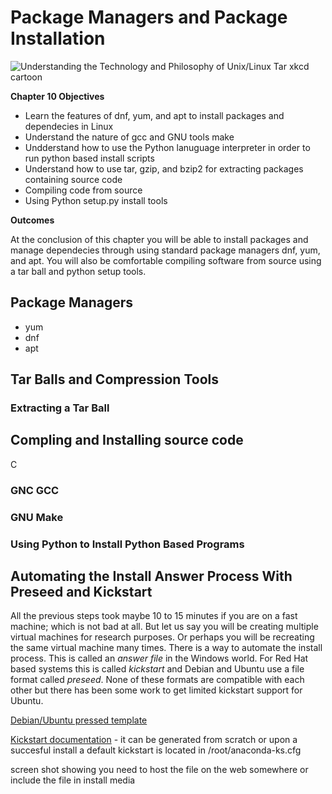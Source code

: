 # Package Managers and Package Installation
![Understanding the Technology and Philosophy of Unix/Linux](http://imgs.xkcd.com/comics/2038.png "Understanding the Technology and Philosophy of Unix/Linux")
Tar xkcd cartoon


__Chapter 10 Objectives__

  * Learn the features of dnf, yum, and apt to install packages and dependecies in Linux
  * Understand the nature of gcc and GNU tools make 
  * Undderstand how to use the Python lanuguage interpreter in order to run python based install scripts 
  * Understand how to use tar, gzip, and bzip2 for extracting packages containing source code
  * Compiling code from source
  * Using Python setup.py install tools
  
__Outcomes__

  At the conclusion of this chapter you will be able to install packages and manage dependecies through using standard package managers dnf, yum, and apt.  You will also be comfortable compiling software from source using a tar ball and python setup tools.

## Package Managers

  * yum 
  * dnf 
  * apt 

## Tar Balls and Compression Tools


### Extracting a Tar Ball


## Compling and Installing source code

C
### GNC GCC


### GNU Make


### Using Python to Install Python Based Programs



## Automating the Install Answer Process With Preseed and Kickstart  

  All the previous steps took maybe 10 to 15 minutes if you are on a fast machine; which is not bad at all.  But let us say you will be creating multiple virtual machines for research purposes. Or perhaps you will be recreating the same virtual machine many times.  There is a way to automate the install process.  This is called an *answer file* in the Windows world.  For Red Hat based systems this is called *kickstart* and Debian and Ubuntu use a file format called *preseed*.  None of these formats are compatible with each other but there has been some work to get limited kickstart support for Ubuntu.  
    
  [Debian/Ubuntu pressed template](https://help.ubuntu.com/lts/installation-guide/amd64/apb.html "Preseed")
  
  [Kickstart documentation](https://docs.fedoraproject.org/en-US/Fedora/18/html/Installation_Guide/s1-kickstart2-file.html) - it can be generated from scratch or upon a succesful install a default kickstart is located in /root/anaconda-ks.cfg
  
  
screen shot showing you need to host the file on the web somewhere or include the file in install media

 